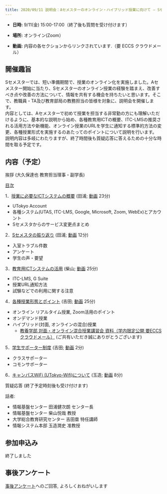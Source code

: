 ```yaml
---
title: 2020/09/11 説明会：Aセメスターのオンライン・ハイブリッド授業に向けて ― Sセメスターの経験をふまえて
---
```


* **日時:** 9/11(金) 15:00-17:00（終了後も質問を受け付けます）

* **場所:** オンライン(Zoom）

* **動画:** 内容の各セクションからリンクされています.（要 ECCS クラウドメール）


## 開催趣旨

Sセメスターでは、短い準備期間で、授業のオンライン化を実施しました。Aセメスター開始に当たり、Sセメスターのオンライン授業の経験を踏まえ、改善すべき点や改善の方法について、情報を共有する機会を持ちたいと思います。そこで、教職員・TA及び教育部局の教務担当の皆様を対象に、説明会を開催します。<br>
内容としては、Aセメスターで初めて授業を担当する非常勤の方にも理解いただけるように、基本的な説明から始め、各種教育用ICTの概要、ITC-LMSの推奨される活用方法や新機能、オンライン授業のURLを学生に通知する標準的方法の変更、各種授業形式を実施するのあたってのポイントについて説明を行います。<br>
説明内容は多岐にわたりますが、終了時間後も質疑応答に答えるための十分な時間を取る予定です。

## 内容（予定）

挨拶 (大久保達也 教育担当理事・副学長)

<a href="slides/00-index.pdf">目次</a>
  
1．<a href="slides/01-ict-overview.pdf">授業に必要なICTシステムの概要</a> (田浦; <a href="https://youtu.be/GyakfzUL1Vs" target="_blank" rel="noopener">動画</a> 23分) 
  * UTokyo Account
  * 各種システム(UTAS, ITC-LMS, Google, Microsoft, Zoom, WebEx)とアカウント
  * Sセメスタからのサービス変更点まとめ

2．<a href="slides/02-review-last-semester.pdf">Sセメスタの振り返り</a> (田浦; <a href="https://youtu.be/sKRoV_Y9tUI" target="_blank" rel="noopener">動画</a> 12分)
  * 入室トラブル件数
  * アンケート
  * 学生の声・要望

3．<a href="slides/03-using-ict.pdf">教育用ICTシステムの活用</a> (柴山; <a href="https://youtu.be/DwPtqldvBpg" target="_blank" rel="noopener">動画</a> 25分)
  * ITC-LMS, G Suite
  * 授業URL通知方法
  * 試験などでの利用に関する注意

4．<a href="slides/04-course-types.pdf">各種授業形態とポイント</a> (吉田; <a href="https://youtu.be/O2g44UTeiwU" target="_blank" rel="noopener">動画</a> 25分)
  * オンライン リアルタイム授業, Zoom活用のポイント
  * オンデマンド授業
  * ハイブリッド(対面, オンラインの混合)授業
    * [教養学部 対面・オンライン混合授業講習会 資料（学内限定公開 要ECCSクラウドメール）](https://drive.google.com/file/d/12gpNprhRGoIBs1atdGoPSLmKQH4JKEDq/view?usp=sharing) (ご共有いただき誠にありがとうございます)

5．<a href="slides/05-supporters.pdf">学生サポーター制度</a> (吉田; <a href="https://youtu.be/TbGnLRXtdx4" target="_blank" rel="noopener">動画</a> 2分)
  * クラスサポーター
  * コモンサポーター

6．<a href="slides/06-campus-wifi.pdf">キャンパスWiFi (UTokyo-Wifi)について</a> (玉造; <a href="https://youtu.be/rpNkyXVShfw" target="_blank" rel="noopener">動画</a> 8分)

質疑応答 (終了予定時刻後も受け付けます)

話者:

* 情報基盤センター 田浦健次朗 センター長
* 情報基盤センター 柴山悦哉 教授
* 大学総合教育研究センター 吉田塁 特任講師
* 情報システム本部 玉造潤史 准教授 

## 参加申込み

終了しました

<!--
出席者数を把握するために、事前の参加申込をお願いします．
以下のフォームからお申込みください。参加URLをお送りします。

* UTokyo Account をお持ちの方は　[https://tinyurl.com/y6bfeoy9](https://tinyurl.com/y6bfeoy9)
（Microsoftサインイン画面ではUTokyoAccount(10桁の数字)@utac.u-tokyo.ac.jpを入力.ログインできない方は [こちら](https://utelecon.github.io/faq/msaccount-troubleshooting) をご確認ください<br>
* UTokyo Account をお持ちでない方は [https://tinyurl.com/y5oymvn6](https://tinyurl.com/y5oymvn6)

## 説明会Zoom URL

* 以下のいずれかにアクセスできる方はいずれかから接続できます
  * <a href="https://itc-lms.ecc.u-tokyo.ac.jp/lms/course/syllabus?idnumber=20197J919010V02" target="_blank">ITC-LMS 経由 (要UTokyo Account)</a>
  * <a href="https://univtokyo-my.sharepoint.com/:x:/g/personal/2615215597_utac_u-tokyo_ac_jp/ES_EpS5oc8dKtWKgZ6iM7PQBWaUtEbp6tdIoEmFg7kNqpw?e=SXDgj1" target="_blank">Microsoft Excel 経由 (要UTokyo Account)</a>
  * <a href="https://docs.google.com/spreadsheets/d/1gKcSIZXsiS9voBoKUAwAeMBba9YtSg5UxFY5y0QAsIU/edit?usp=sharing" target="_blank">Google spreadsheet経由 (要ECCSクラウドメール)</a>
* 上記にアクセスできない方は, 申込み後に送られたメールをご覧ください
-->

## 事後アンケート

<a href="https://forms.gle/61rPydacY4Asf96u7">事後アンケート</a>へのご回答, よろしくおねがいします


